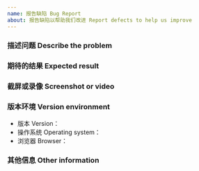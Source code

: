 ```yaml
---
name: 报告缺陷 Bug Report
about: 报告缺陷以帮助我们改进 Report defects to help us improve
---
```


### 描述问题 Describe the problem

<!--
请尽量清晰精准地描述你碰到的问题。
Please describe your problem as clearly and accurately as possible.
-->

### 期待的结果 Expected result

<!--
请尽量清晰精准地描述你所期待的结果。
Please be as clear and accurate as possible to describe the results you are looking for.
-->

### 截屏或录像 Screenshot or video

<!--
如果可能，请尽量附加截图或录像来描述你遇到的问题。
If possible, please try to attach screenshots or videos to describe the problem you are experiencing.

（Windows 下推荐使用 [Screen2Gif](https://www.screentogif.com/) 进行录屏。如果是编辑器输入相关问题，使用 Screen2Gif 录制结束后请打开`图像 - 按键`）
(It is recommended to use [Screen2Gif](https://www.screentogif.com/) to record the screen under Windows. If it is related to the editor input, please open the `Image - Key Strokes` after recording with Screen2Gif)
-->

### 版本环境 Version environment

* 版本 Version：
* 操作系统 Operating system：
* 浏览器 Browser：

### 其他信息 Other information

<!--
请提供其他附加信息帮助我们诊断问题。
Please provide other additional information to help us diagnose the problem.
-->